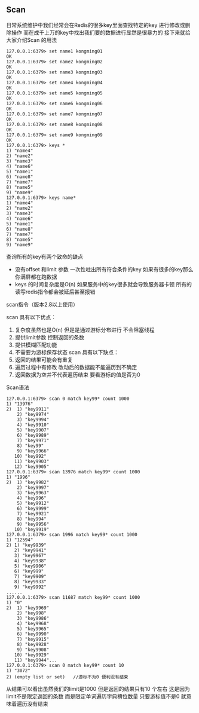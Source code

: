 ## Scan
日常系统维护中我们经常会在Redis的很多key里面查找特定的key 进行修改或删除操作
而在成千上万的key中找出我们要的数据进行显然是很暴力的
接下来就给大家介绍Scan 的用法

```
127.0.0.1:6379> set name1 kongming01
OK
127.0.0.1:6379> set name2 kongming02
OK
127.0.0.1:6379> set name3 kongming03
OK
127.0.0.1:6379> set name4 kongming04
OK
127.0.0.1:6379> set name5 kongming05
OK
127.0.0.1:6379> set name6 kongming06
OK
127.0.0.1:6379> set name7 kongming07
OK
127.0.0.1:6379> set name8 kongming08
OK
127.0.0.1:6379> set name9 kongming09
OK
127.0.0.1:6379> keys *
1) "name4"
2) "name2"
3) "name3"
4) "name6"
5) "name1"
6) "name8"
7) "name7"
8) "name5"
9) "name9"
127.0.0.1:6379> keys name*
1) "name4"
2) "name2"
3) "name3"
4) "name6"
5) "name1"
6) "name8"
7) "name7"
8) "name5"
9) "name9"

```
查询所有的key有两个致命的缺点
* 没有offset 和limit 参数 一次性吐出所有符合条件的key 如果有很多的key那么你满屏都在跑数据
* keys 的时间复杂度是O(n) 如果服务中的key很多就会导致服务器卡顿 所有的读写redis指令都会被延后甚至报错

scan指令（版本2.8以上使用）

scan 具有以下优点：
1. 复杂度虽然也是O(n) 但是是通过游标分布进行 不会阻塞线程
2. 提供limit参数 控制返回的条数
3. 提供模糊匹配功能
4. 不需要为游标保存状态
scan 具有以下缺点：
1. 返回的结果可能会有重复
2. 遍历过程中有修改 改动后的数据能不能遍历到不确定
3. 返回数据为空并不代表遍历结束 要看游标的值是否为0

Scan语法

```
127.0.0.1:6379> scan 0 match key99* count 1000
1) "13976"
2)  1) "key9911"
    2) "key9974"
    3) "key9994"
    4) "key9910"
    5) "key9907"
    6) "key9989"
    7) "key9971"
    8) "key99"
    9) "key9966"
   10) "key992"
   11) "key9903"
   12) "key9905"
127.0.0.1:6379> scan 13976 match key99* count 1000
1) "1996"
2)  1) "key9982"
    2) "key9997"
    3) "key9963"
    4) "key996"
    5) "key9912"
    6) "key9999"
    7) "key9921"
    8) "key994"
    9) "key9956"
   10) "key9919"
127.0.0.1:6379> scan 1996 match key99* count 1000
1) "12594"
2) 1) "key9939"
   2) "key9941"
   3) "key9967"
   4) "key9938"
   5) "key9906"
   6) "key999"
   7) "key9909"
   8) "key9933"
   9) "key9992"
......
127.0.0.1:6379> scan 11687 match key99* count 1000
1) "0"
2)  1) "key9969"
    2) "key998"
    3) "key9986"
    4) "key9968"
    5) "key9965"
    6) "key9990"
    7) "key9915"
    8) "key9928"
    9) "key9908"
   10) "key9929"
   11) "key9944"...
127.0.0.1:6379> scan 0 match key99* count 10
1) "3072"
2) (empty list or set)   //游标不为0 便利没有结束
```
从结果可以看出虽然我们的limit是1000 但是返回的结果只有10 个左右
这是因为limit不是限定返回的条数 而是限定单词遍历字典槽位数量
只要游标值不是0 就意味着遍历没有结束